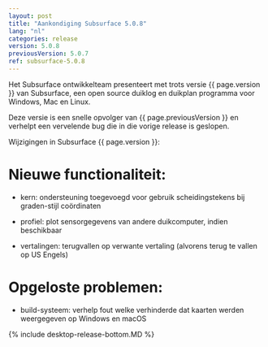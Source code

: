 ```yaml
---
layout: post
title: "Aankondiging Subsurface 5.0.8"
lang: "nl"
categories: release
version: 5.0.8
previousVersion: 5.0.7
ref: subsurface-5.0.8
---
```


Het Subsurface ontwikkelteam presenteert met trots versie {{ page.version }} van Subsurface, een open source duiklog en duikplan programma  voor Windows, Mac en Linux.

Deze versie is een snelle opvolger van {{ page.previousVersion }} en verhelpt een vervelende bug die in die vorige release is geslopen.

Wijzigingen in Subsurface {{ page.version }}:

# Nieuwe functionaliteit:

- kern: ondersteuning toegevoegd voor gebruik scheidingstekens bij graden-stijl coördinaten

- profiel: plot sensorgegevens van andere duikcomputer, indien beschikbaar

- vertalingen: terugvallen op verwante vertaling (alvorens terug te vallen op US Engels)

# Opgeloste problemen:

- build-systeem: verhelp fout welke verhinderde dat kaarten werden weergegeven op Windows en macOS

{% include desktop-release-bottom.MD %}
